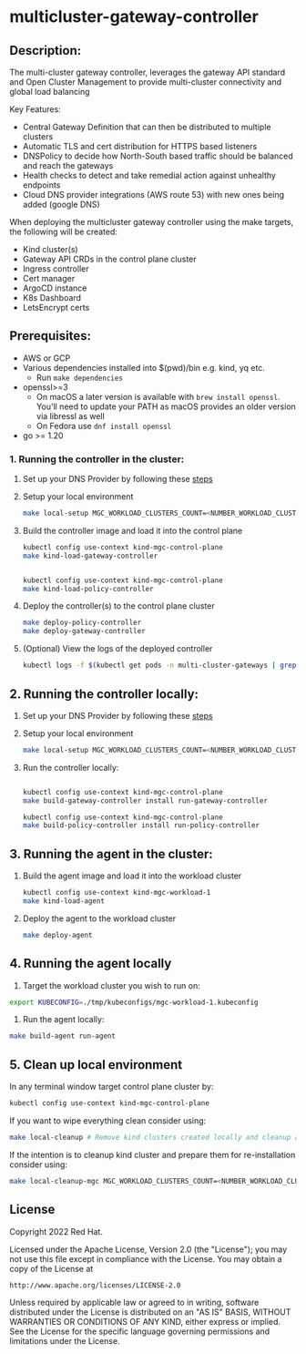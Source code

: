 # multicluster-gateway-controller

## Description:

The multi-cluster gateway controller, leverages the gateway API standard and Open Cluster Management to provide multi-cluster connectivity and global load balancing

Key Features:

- Central Gateway Definition that can then be distributed to multiple clusters
- Automatic TLS and cert distribution for HTTPS based listeners
- DNSPolicy to decide how North-South based traffic should be balanced and reach the gateways
- Health checks to detect and take remedial action against unhealthy endpoints
- Cloud DNS provider integrations (AWS route 53) with new ones being added (google DNS)


When deploying the multicluster gateway controller using the make targets, the following will be created: 
* Kind cluster(s)
* Gateway API CRDs in the control plane cluster
* Ingress controller
* Cert manager
* ArgoCD instance
* K8s Dashboard
* LetsEncrypt certs
	


## Prerequisites:
* AWS or GCP
* Various dependencies installed into $(pwd)/bin e.g. kind, yq etc.
  * Run `make dependencies`
* openssl>=3
    * On macOS a later version is available with `brew install openssl`. You'll need to update your PATH as macOS provides an older version via libressl as well
    * On Fedora use `dnf install openssl`
* go >= 1.20

### 1. Running the controller in the cluster:
1. Set up your DNS Provider by following these [steps](providers/providers.md)

1. Setup your local environment 
    ```sh
    make local-setup MGC_WORKLOAD_CLUSTERS_COUNT=<NUMBER_WORKLOAD_CLUSTER>
    ```  
1. Build the controller image and load it into the control plane
    ```sh
   kubectl config use-context kind-mgc-control-plane 
   make kind-load-gateway-controller   


   kubectl config use-context kind-mgc-control-plane 
   make kind-load-policy-controller
   
    ```

1. Deploy the controller(s) to the control plane cluster
    ```sh
    make deploy-policy-controller
    make deploy-gateway-controller
    ```

1. (Optional) View the logs of the deployed controller
    ```sh
    kubectl logs -f $(kubectl get pods -n multi-cluster-gateways | grep "mgc-" | awk '{print $1}') -n multi-cluster-gateways
    ```

## 2. Running the controller locally:
1. Set up your DNS Provider by following these [steps](providers/providers.md)

1.  Setup your local environment 

    ```sh
    make local-setup MGC_WORKLOAD_CLUSTERS_COUNT=<NUMBER_WORKLOAD_CLUSTER>
    ```

1. Run the controller locally:
    ```sh

    kubectl config use-context kind-mgc-control-plane 
    make build-gateway-controller install run-gateway-controller    

    kubectl config use-context kind-mgc-control-plane 
    make build-policy-controller install run-policy-controller
    ```

## 3. Running the agent in the cluster:
1. Build the agent image and load it into the workload cluster
    ```sh
    kubectl config use-context kind-mgc-workload-1 
    make kind-load-agent
    ```

1. Deploy the agent to the workload cluster
    ```sh
    make deploy-agent
    ```
    
## 4. Running the agent locally
1. Target the workload cluster you wish to run on:
```sh
export KUBECONFIG=./tmp/kubeconfigs/mgc-workload-1.kubeconfig
```
1. Run the agent locally:
```sh
make build-agent run-agent
```
## 5. Clean up local environment
In any terminal window target control plane cluster by:
```bash
kubectl config use-context kind-mgc-control-plane 
```
If you want to wipe everything clean consider using:
```bash
make local-cleanup # Remove kind clusters created locally and cleanup any generated local files.
```
If the intention is to cleanup kind cluster and prepare them for re-installation consider using:
```bash
make local-cleanup-mgc MGC_WORKLOAD_CLUSTERS_COUNT=<NUMBER_WORKLOAD_CLUSTER> # prepares clusters for make local-setup-mgc
```

## License

Copyright 2022 Red Hat.

Licensed under the Apache License, Version 2.0 (the "License");
you may not use this file except in compliance with the License.
You may obtain a copy of the License at

    http://www.apache.org/licenses/LICENSE-2.0

Unless required by applicable law or agreed to in writing, software
distributed under the License is distributed on an "AS IS" BASIS,
WITHOUT WARRANTIES OR CONDITIONS OF ANY KIND, either express or implied.
See the License for the specific language governing permissions and
limitations under the License.

